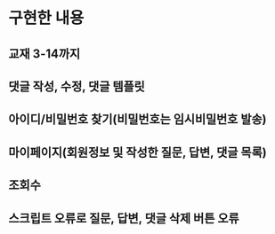 # 구현한 내용
## 교재 3-14까지
## 댓글 작성, 수정, 댓글 템플릿
## 아이디/비밀번호 찾기(비밀번호는 임시비밀번호 발송)
## 마이페이지(회원정보 및 작성한 질문, 답변, 댓글 목록)
## 조회수
## 스크립트 오류로 질문, 답변, 댓글 삭제 버튼 오류
